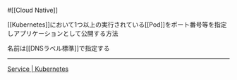 #[[Cloud Native]]

[[Kubernetes]]において1つ以上の実行されている[[Pod]]をポート番号等を指定しアプリケーションとして公開する方法

名前は[[DNSラベル標準]]で指定する

---

[Service | Kubernetes](https://kubernetes.io/ja/docs/concepts/services-networking/service/)